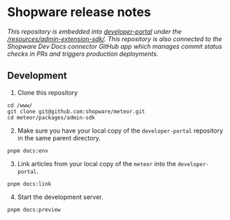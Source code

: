 # Shopware release notes

*This repository is embedded into [developer-portal](https://github.com/shopware/developer-portal) under the [/resources/admin-extension-sdk/](https://developer.shopware.com/resources/admin-extension-sdk). This repository is also connected to the Shopware Dev Docs connector GitHub app which manages commit status checks in PRs and triggers production deployments.*

## Development

1. Clone this repository

```
cd /www/
git clone git@github.com:shopware/meteor.git
cd meteor/packages/admin-sdk
```

2. Make sure you have your local copy of the `developer-portal` repository in the same parent directory.

```
pnpm docs:env
```

3. Link articles from your local copy of the `meteor` into the `developer-portal`.

```
pnpm docs:link
```

4. Start the development server.

```
pnpm docs:preview
```
